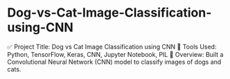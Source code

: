 # Dog-vs-Cat-Image-Classification-using-CNN
✅ Project Title: Dog vs Cat Image Classification using CNN 📌 Tools Used: Python, TensorFlow, Keras, CNN, Jupyter Notebook, PIL 🧠 Overview: Built a Convolutional Neural Network (CNN) model to classify images of dogs and cats.   

